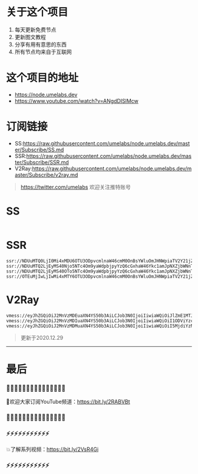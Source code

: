 # 关于这个项目
1. 每天更新免费节点
2. 更新图文教程
3. 分享有用有意思的东西
4. 所有节点均来自于互联网

# 这个项目的地址

* https://node.umelabs.dev
* https://www.youtube.com/watch?v=ANgdDISlMcw

# 订阅链接

* SS:https://raw.githubusercontent.com/umelabs/node.umelabs.dev/master/Subscribe/SS.md
* SSR:https://raw.githubusercontent.com/umelabs/node.umelabs.dev/master/Subscribe/SSR.md
* V2Ray:https://raw.githubusercontent.com/umelabs/node.umelabs.dev/master/Subscribe/v2ray.md

>  https://twitter.com/umelabs 欢迎关注推特账号

# SS

```http

```

# SSR

```http
ssr://NDUuMTQ0LjI0Mi4xMDU6OTU3ODpvcmlnaW46cmM0OnBsYWluOmJHNWpiaTV2Y21jZ05XcDAvP29iZnNwYXJhbT0mcmVtYXJrcz01clNiNXAySjU1LTJRUSZncm91cD1URzVqYmk1dmNtYw
ssr://NDUuMTQ2LjEyMS40Njo5NTc4Om9yaWdpbjpyYzQ6cGxhaW46Ykc1amJpNXZjbWNnTldwMC8_b2Jmc3BhcmFtPSZyZW1hcmtzPTVyU2I1cDJKNTUtMlFnJmdyb3VwPVRHNWpiaTV2Y21j
ssr://NDUuMTQ2LjEyMS40OTo5NTc4Om9yaWdpbjpyYzQ6cGxhaW46Ykc1amJpNXZjbWNnTldwMC8_b2Jmc3BhcmFtPSZyZW1hcmtzPTVyU2I1cDJKNTUtMlF3Jmdyb3VwPVRHNWpiaTV2Y21j
ssr://OTEuMjIwLjIwMi4xMTY6OTU3ODpvcmlnaW46cmM0OnBsYWluOmJHNWpiaTV2Y21jZ05XcDAvP29iZnNwYXJhbT0mcmVtYXJrcz01clNiNXAySjU1LTJSQSZncm91cD1URzVqYmk1dmNtYw
```

# V2Ray

```http
vmess://eyJhZGQiOiJ2MnVzMDEuaXN4YS50b3AiLCJob3N0IjoiIiwiaWQiOiJlZmE1MTJlMC00N2UzLTQ3ZjUtODE4Yy1mYTdhYzg1NThiMzMiLCJuZXQiOiJ3cyIsInBhdGgiOiJcL3JheSIsInBvcnQiOiI0NDMiLCJwcyI6ImlzeC55dC0wMSIsInRscyI6InRscyIsInYiOjIsImFpZCI6MCwidHlwZSI6Im5vbmUifQo=
vmess://eyJhZGQiOiJ2MnVzMDIuaXN4YS50b3AiLCJob3N0IjoiIiwiaWQiOiI1ODViYzc1MS1iODczLTRlNmItYjI3MC1kOTRiMDQwNDdmNTUiLCJuZXQiOiJ3cyIsInBhdGgiOiJcL3JheSIsInBvcnQiOiI0NDMiLCJwcyI6ImlzeC55dC0wMiIsInRscyI6InRscyIsInYiOjIsImFpZCI6MCwidHlwZSI6Im5vbmUifQo=
vmess://eyJhZGQiOiJ2MnVzMDMuaXN4YS50b3AiLCJob3N0IjoiIiwiaWQiOiI5MjdiYzNlNS0yMTg2LTQ5MTYtYjNiMS01NjQwMzcwM2Y0Y2QiLCJuZXQiOiJ3cyIsInBhdGgiOiJcL3JheSIsInBvcnQiOiI0NDMiLCJwcyI6ImlzeC55dC0wMyIsInRscyI6InRscyIsInYiOjIsImFpZCI6MCwidHlwZSI6Im5vbmUifQo=
```



> 更新于2020.12.29

---

# 最后
### 🌸🌸🌸🌸🌸🌸🌸🌸🌸🌸🌸🌸🌸🌸🌸

👏欢迎大家订阅YouTube频道：https://bit.ly/2RABVBt

### 🌸🌸🌸🌸🌸🌸🌸🌸🌸🌸🌸🌸🌸🌸🌸



### ⚡️⚡️⚡️⚡️⚡️⚡️⚡️⚡️⚡️⚡️⚡️

💥了解系列视频：https://bit.ly/2VsR4Gi

### ⚡️⚡️⚡️⚡️⚡️⚡️⚡️⚡️⚡️⚡️⚡️